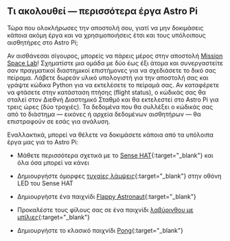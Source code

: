 ## Τι ακολουθεί — περισσότερα έργα Astro Pi

Τώρα που ολοκλήρωσες την αποστολή σου, γιατί να μην δοκιμάσεις κάποια ακόμη έργα και να χρησιμοποιήσεις έτσι και τους υπόλοιπους αισθητήρες στο Astro Pi;

Αν αισθάνεσαι σίγουρος, μπορείς να πάρεις μέρος στην αποστολή [Mission Space Lab](https://astro-pi.org/missions/space-lab/)! Σχηματίστε μια ομάδα με δύο έως έξι άτομα και συνεργαστείτε σαν πραγματικοί διαστημικοί επιστήμονες για να σχεδιάσετε το δικό σας πείραμα. Λάβετε δωρεάν υλικό υπολογιστή για την αποστολή σας και γράψτε κώδικα Python για να εκτελέσετε το πείραμά σας. Αν καταφέρετε να φτάσετε στην κατάσταση πτήσης (flight status), ο κώδικάς σας θα σταλεί στον Διεθνή Διαστημικό Σταθμό και θα εκτελεστεί στο Astro Pi για τρεις ώρες (δύο τροχιές). Τα δεδομένα που θα συλλέξει ο κώδικάς σας από το διάστημα — εικόνες ή αρχεία δεδομένων αισθητήρων — θα επιστραφούν σε εσάς για ανάλυση.

Εναλλακτικά, μπορεί να θέλετε να δοκιμάσετε κάποια από τα υπόλοιπα έργα μας για το Astro Pi:

+ Μάθετε περισσότερα σχετικά με το [Sense HAT](https://projects.raspberrypi.org/el-GR/projects/getting-started-with-the-sense-hat){:target="_blank"} και όλα όσα μπορεί να κάνει

+ Δημιουργήστε όμορφες [τυχαίες λάμψεις](https://projects.raspberrypi.org/el-GR/projects/sense-hat-random-sparkles){:target="_blank"} στην οθόνη LED του Sense HAT

+ Δημιουργήστε ένα παιχνίδι [Flappy Astronaut](https://projects.raspberrypi.org/el-GR/projects/flappy-astronaut){:target="_blank"}

+ Προκαλέστε τους φίλους σας σε ένα παιχνίδι [λαβύρινθου με μπίλιες](https://projects.raspberrypi.org/el-GR/projects/sense-hat-marble-maze){:target="_blank"}

+ Δημιουργήστε το κλασικό παιχνίδι [Pong](https://projects.raspberrypi.org/el-GR/projects/sense-hat-pong){:target="_blank"}
